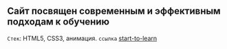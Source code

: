 Сайт посвящен современным и эффективным подходам к обучению
---
`Стек`: HTML5, CSS3, анимация.
`ссылка`  [start-to-learn](https://zavizhenetc.github.io/start-to-learn-/)
